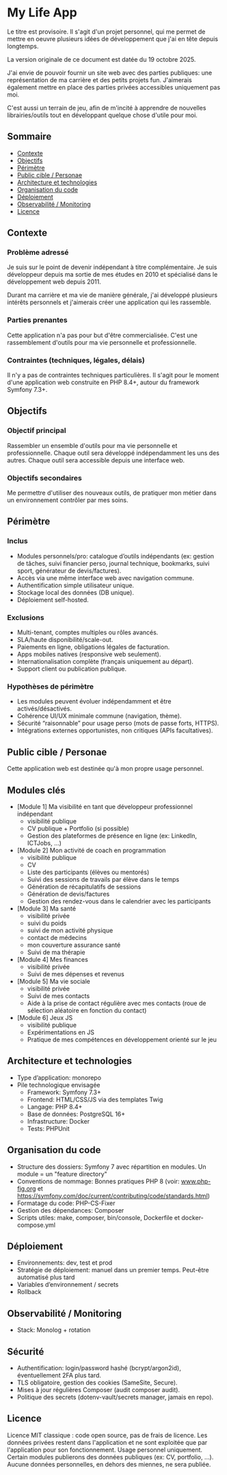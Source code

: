 # My Life App
Le titre est provisoire.
Il s'agit d'un projet personnel, qui me permet de mettre en oeuvre plusieurs idées de développement que j'ai en tête depuis longtemps.

La version originale de ce document est datée du 19 octobre 2025.

J'ai envie de pouvoir fournir un site web avec des parties publiques: une représentation de ma carrière et des petits projets fun.
J'aimerais également mettre en place des parties privées accessibles uniquement pas moi.

C'est aussi un terrain de jeu, afin de m'incité à apprendre de nouvelles librairies/outils tout en développant quelque chose d'utile pour moi.

## Sommaire
- [Contexte](#contexte)
- [Objectifs](#objectifs)
- [Périmètre](#périmètre)
- [Public cible / Personae](#public-cible--personae)
- [Architecture et technologies](#architecture-et-technologies)
- [Organisation du code](#organisation-du-code)
- [Déploiement](#déploiement)
- [Observabilité / Monitoring](#observabilité--monitoring)
- [Licence](#licence)

## Contexte
### Problème adressé
Je suis sur le point de devenir indépendant à titre complémentaire.
Je suis développeur depuis ma sortie de mes études en 2010 et spécialisé dans le développement web depuis 2011.

Durant ma carrière et ma vie de manière générale, j'ai développé plusieurs intérêts personnels et j'aimerais créer une application qui les rassemble.

### Parties prenantes
Cette application n'a pas pour but d'être commercialisée.
C'est une rassemblement d'outils pour ma vie personnelle et professionnelle.

### Contraintes (techniques, légales, délais)
Il n'y a pas de contraintes techniques particulières.
Il s'agit pour le moment d'une application web construite en PHP 8.4+, autour du framework Symfony 7.3+.

## Objectifs
### Objectif principal
Rassembler un ensemble d'outils pour ma vie personnelle et professionnelle.
Chaque outil sera développé indépendamment les uns des autres.
Chaque outil sera accessible depuis une interface web.

### Objectifs secondaires
Me permettre d'utiliser des nouveaux outils, de pratiquer mon métier dans un environnement contrôler par mes soins.

## Périmètre
### Inclus
- Modules personnels/pro: catalogue d’outils indépendants (ex: gestion de tâches, suivi financier perso, journal technique, bookmarks, suivi sport, générateur de devis/factures).
- Accès via une même interface web avec navigation commune.
- Authentification simple utilisateur unique.
- Stockage local des données (DB unique).
- Déploiement self-hosted.

### Exclusions
- Multi-tenant, comptes multiples ou rôles avancés.
- SLA/haute disponibilité/scale-out.
- Paiements en ligne, obligations légales de facturation.
- Apps mobiles natives (responsive web seulement).
- Internationalisation complète (français uniquement au départ).
- Support client ou publication publique.

### Hypothèses de périmètre
- Les modules peuvent évoluer indépendamment et être activés/désactivés.
- Cohérence UI/UX minimale commune (navigation, thème).
- Sécurité “raisonnable” pour usage perso (mots de passe forts, HTTPS).
- Intégrations externes opportunistes, non critiques (APIs facultatives).

## Public cible / Personae
Cette application web est destinée qu'à mon propre usage personnel.

## Modules clés
- [Module 1] Ma visibilité en tant que développeur professionnel indépendant
  - visibilité publique
  - CV publique + Portfolio (si possible)
  - Gestion des plateformes de présence en ligne (ex: LinkedIn, ICTJobs, ...)
- [Module 2] Mon activité de coach en programmation
  - visibilité publique
  - CV
  - Liste des participants (élèves ou mentorés)
  - Suivi des sessions de travails par élève dans le temps
  - Génération de récapitulatifs de sessions
  - Génération de devis/factures
  - Gestion des rendez-vous dans le calendrier avec les participants
- [Module 3] Ma santé
  - visibilité privée
  - suivi du poids
  - suivi de mon activité physique
  - contact de médecins
  - mon couverture assurance santé
  - Suivi de ma thérapie
- [Module 4] Mes finances
  - visibilité privée
  - Suivi de mes dépenses et revenus
- [Module 5] Ma vie sociale
  - visibilité privée
  - Suivi de mes contacts
  - Aide à la prise de contact régulière avec mes contacts (roue de sélection aléatoire en fonction du contact)
- [Module 6] Jeux JS
  - visibilité publique
  - Expérimentations en JS
  - Pratique de mes compétences en développement orienté sur le jeu

## Architecture et technologies
- Type d’application: monorepo
- Pile technologique envisagée
  - Framework: Symfony 7.3+
  - Frontend: HTML/CSS/JS via des templates Twig
  - Langage: PHP 8.4+
  - Base de données: PostgreSQL 16+
  - Infrastructure: Docker
  - Tests: PHPUnit

## Organisation du code
- Structure des dossiers: Symfony 7 avec répartition en modules. Un module = un "feature directory"
- Conventions de nommage: Bonnes pratiques PHP 8 (voir: www.php-fig.org et https://symfony.com/doc/current/contributing/code/standards.html)
- Formatage du code: PHP-CS-Fixer
- Gestion des dépendances: Composer
- Scripts utiles: make, composer, bin/console, Dockerfile et docker-compose.yml

## Déploiement
- Environnements: dev, test et prod
- Stratégie de déploiement: manuel dans un premier temps. Peut-être automatisé plus tard
- Variables d’environnement / secrets
- Rollback

## Observabilité / Monitoring
- Stack: Monolog + rotation

## Sécurité
- Authentification: login/password hashé (bcrypt/argon2id), éventuellement 2FA plus tard.
- TLS obligatoire, gestion des cookies (SameSite, Secure).
- Mises à jour régulières Composer (audit composer audit).
- Politique des secrets (dotenv-vault/secrets manager, jamais en repo).

## Licence
Licence MIT classique : code open source, pas de frais de licence.
Les données privées restent dans l'application et ne sont exploitée que par l'application pour son fonctionnement.
Usage personnel uniquement.
Certain modules publierons des données publiques (ex: CV, portfolio, ...).
Aucune données personnelles, en dehors des miennes, ne sera publiée.
